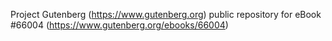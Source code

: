 Project Gutenberg (https://www.gutenberg.org) public repository for
eBook #66004 (https://www.gutenberg.org/ebooks/66004)
